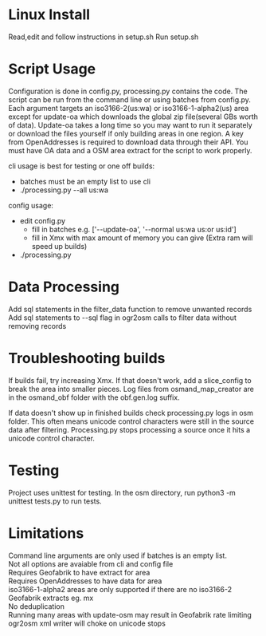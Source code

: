 # Linux Install
Read,edit and follow instructions in setup.sh
Run setup.sh  

# Script Usage
Configuration is done in config.py, processing.py contains the code. The script can be run from the command line or using batches from config.py. Each argument targets an iso3166-2(us:wa) or iso3166-1-alpha2(us) area except for update-oa which downloads the global zip file(several GBs worth of data). Update-oa takes a long time so you may want to run it separately or download the files yourself if only building areas in one region. A key from OpenAddresses is required to download data through their API. You must have OA data and a OSM area extract for the script to work properly.

cli usage is best for testing or one off builds: 
- batches must be an empty list to use cli
- ./processing.py --all us:wa

config usage:
- edit config.py 
  - fill in batches e.g. ['--update-oa', '--normal us:wa us:or us:id']
  - fill in Xmx with max amount of memory you can give (Extra ram will speed up builds)
- ./processing.py

# Data Processing
Add sql statements in the filter_data function to remove unwanted records  
Add sql statements to --sql flag in ogr2osm calls to filter data without removing records

# Troubleshooting builds
If builds fail, try increasing Xmx. If that doesn't work, add a slice_config to break the area into smaller pieces. Log files from osmand_map_creator are in the osmand_obf folder with the obf.gen.log suffix. 

If data doesn't show up in finished builds check processing.py logs in osm folder. This often means unicode control characters were still in the source data after filtering. Processing.py stops processing a source once it hits a unicode control character.

# Testing
Project uses unittest for testing. In the osm directory, run python3 -m unittest tests.py to run tests.

# Limitations
Command line arguments are only used if batches is an empty list.  
Not all options are avaiable from cli and config file  
Requires Geofabrik to have extract for area  
Requires OpenAddresses to have data for area  
iso3166-1-alpha2 areas are only supported if there are no iso3166-2 Geofabrik extracts eg. mx  
No deduplication  
Running many areas with update-osm may result in Geofabrik rate limiting  
ogr2osm xml writer will choke on unicode stops  
